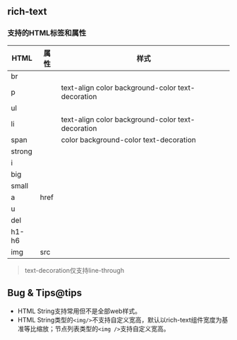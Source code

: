 ## rich-text

<!-- UTSCOMJSON.rich-text.description -->

### 支持的HTML标签和属性
|HTML   |属性    |样式   |
|-------|-------|-------|
|br     |       |       |
|p      |       |text-align color background-color text-decoration|
|ul     |       |       |
|li     |       |text-align color background-color text-decoration|
|span   |       |color background-color text-decoration|
|strong |       |       |
|i      |       |       |
|big    |       |       |
|small  |       |       |
|a      |href   |       |
|u      |       |       |
|del    |       |       |
|h1-h6  |       |       |
|img    |src    |       |

> text-decoration仅支持line-through

<!-- UTSCOMJSON.rich-text.attrubute -->

<!-- UTSCOMJSON.rich-text.event -->

<!-- UTSCOMJSON.rich-text.example -->

<!-- UTSCOMJSON.rich-text.compatibility -->

<!-- UTSCOMJSON.rich-text.children -->

<!-- UTSCOMJSON.rich-text.reference -->

## Bug & Tips@tips

- HTML String支持常用但不是全部web样式。
- HTML String类型的`<img/>`不支持自定义宽高，默认以rich-text组件宽度为基准等比缩放；节点列表类型的`<img />`支持自定义宽高。

